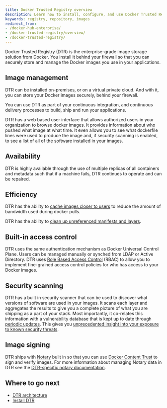 ```yaml
---
title: Docker Trusted Registry overview
description: Learn how to install, configure, and use Docker Trusted Registry.
keywords: registry, repository, images
redirect_from:
- /docker-hub-enterprise/
- /docker-trusted-registry/overview/
- /docker-trusted-registry/
---
```


Docker Trusted Registry (DTR) is the enterprise-grade image storage solution
from Docker. You install it behind your firewall so that you can securely store
and manage the Docker images you use in your applications.

## Image management

DTR can be installed on-premises, or on a virtual private
cloud. And with it, you can store your Docker images securely, behind your
firewall.

You can use DTR as part of your continuous integration, and continuous
delivery processes to build, ship and run your applications.

DTR has a web based user interface that allows authorized users in your
organization to browse docker images. It provides information about
who pushed what image at what time. It even allows you to see what dockerfile
lines were used to produce the image and, if security scanning is enabled, to
see a list of all of the software installed in your images.

## Availability

DTR is highly available through the use of multiple replicas of all containers
and metadata such that if a machine fails, DTR continues to operate and can be repaired.

## Efficiency

DTR has the ability to [cache images closer to users](../admin/configure/deploy-caches/index.md)
to reduce the amount of bandwidth used during docker pulls.

DTR has the ability to [clean up unreferenced manifests and layers](../configure/garbage-collection.md).

## Built-in access control

DTR uses the same authentication mechanism as Docker Universal Control Plane.
Users can be managed manually or synched from LDAP or Active Directory. DTR
uses [Role Based Access Control](admin/manage-users/index.md) (RBAC) to allow you to implement fine-grained
access control policies for who has access to your Docker images.

## Security scanning

DTR has a built in security scanner that can be used to discover what versions
of software are used in your images. It scans each layer and aggregates the
results to give you a complete picture of what you are shipping as a part of
your stack. Most importantly, it co-relates this information with a
vulnerability database that is kept up to date through [periodic
updates](admin/configure/set-up-vulnerability-scans.md). This
gives you [unprecedented insight into your exposure to known security
threats](user/manage-images/scan-images-for-vulnerabilities.md).

## Image signing

DTR ships with [Notary](/notary/getting_started.md)
built in so that you can use
[Docker Content Trust](/engine/security/trust/content_trust.md) to sign
and verify images. For more information about managing Notary data in DTR see
the [DTR-specific notary documentation](user/manage-images/manage-trusted-repositories.md).

## Where to go next

* [DTR architecture](architecture.md)
* [Install DTR](admin/install/index.md)
